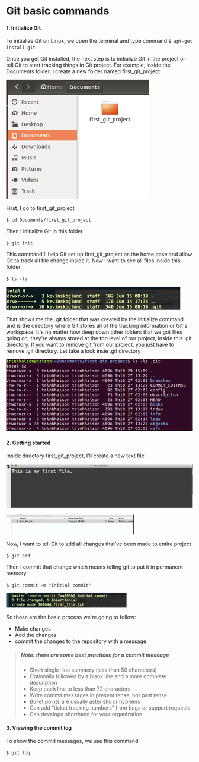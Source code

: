 Git basic commands
==================

#### 1. **Initialize Git**

To initialize Git on Linux, we open the terminal and type command `$ apt-get install git`

Once you get Git installed, the next step is to initialize Git in the project or tell Git to start tracking things in Git project.
For example, inside the Documents folder, I create a new folder named first_git_project

![alt text](Imges/image1.png)

First, I go to first_git_project

`$ cd Documents/first_git_project`

Then I initialize Git in this folder

`$ git init`

This command'll help Git set up first_git_project as the home base and allow Git to track all file change inside it. Now I want to see all files inside this folder

`$ ls -la`

![](Imges/image2.png)

That shows me the .git folder that was created by the initialize command and is the directory where Git stores all of the tracking information or Git's workspace. It's no matter how deep down other folders that we got files going on, they're always stored at the top level of our project, inside this .git directory. If you want to remove git from our project, you just have to remove .git directory. Let take a look insie .git directory

![](Imges/image3.png)

#### 2. **Getting started**

Inside directory first_git_project, I'll create a new text file

![](Imges/image4.png)

![](Imges/image5.png)

Now, I want to tell Git to add all changes that've been made to entire project

`$ git add .`

Then I commit that change which means telling git to put it in permanent memory

`$ git commit -m "Initial commit"`

![](Imges/imge6.png)

So those are the basic process we're going to follow:

* Make changes
* Add the changes
* commit the changes to the repository with a message

> ##### Note: there are some best practices for a commit message
>
> * Short single-line summery (less than 50 characters)
> * Optionally followed by a blank line and a more complete description
> * Keep each line to less than 72 characters
> * Write commit messages in present tense, not past tense
> * Bullet points are usually asterisks or hyphens
> * Can add "ticket tracking numbers" from bugs or support requests
> * Can develope shorthand for your organization

#### 3. Viewing the commit log
To show the commit messages, we use this command

`$ git log`
